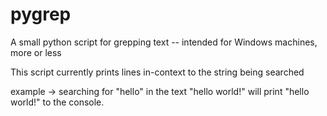 # pygrep
A small python script for grepping text -- intended for Windows machines, more or less


This script currently prints lines in-context to the string being searched

example -> searching for "hello" in the text "hello world!" will print "hello world!" to the console.
